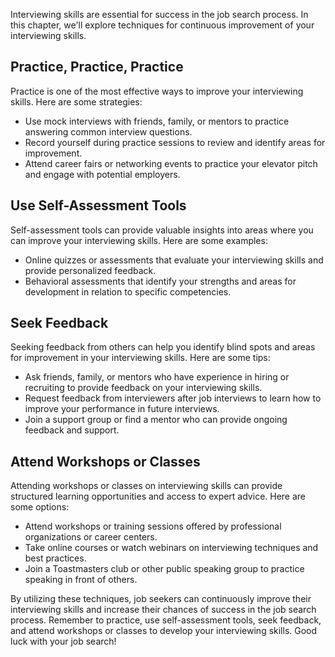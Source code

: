 
Interviewing skills are essential for success in the job search process. In this chapter, we'll explore techniques for continuous improvement of your interviewing skills.

Practice, Practice, Practice
----------------------------

Practice is one of the most effective ways to improve your interviewing skills. Here are some strategies:

* Use mock interviews with friends, family, or mentors to practice answering common interview questions.
* Record yourself during practice sessions to review and identify areas for improvement.
* Attend career fairs or networking events to practice your elevator pitch and engage with potential employers.

Use Self-Assessment Tools
-------------------------

Self-assessment tools can provide valuable insights into areas where you can improve your interviewing skills. Here are some examples:

* Online quizzes or assessments that evaluate your interviewing skills and provide personalized feedback.
* Behavioral assessments that identify your strengths and areas for development in relation to specific competencies.

Seek Feedback
-------------

Seeking feedback from others can help you identify blind spots and areas for improvement in your interviewing skills. Here are some tips:

* Ask friends, family, or mentors who have experience in hiring or recruiting to provide feedback on your interviewing skills.
* Request feedback from interviewers after job interviews to learn how to improve your performance in future interviews.
* Join a support group or find a mentor who can provide ongoing feedback and support.

Attend Workshops or Classes
---------------------------

Attending workshops or classes on interviewing skills can provide structured learning opportunities and access to expert advice. Here are some options:

* Attend workshops or training sessions offered by professional organizations or career centers.
* Take online courses or watch webinars on interviewing techniques and best practices.
* Join a Toastmasters club or other public speaking group to practice speaking in front of others.

By utilizing these techniques, job seekers can continuously improve their interviewing skills and increase their chances of success in the job search process. Remember to practice, use self-assessment tools, seek feedback, and attend workshops or classes to develop your interviewing skills. Good luck with your job search!
